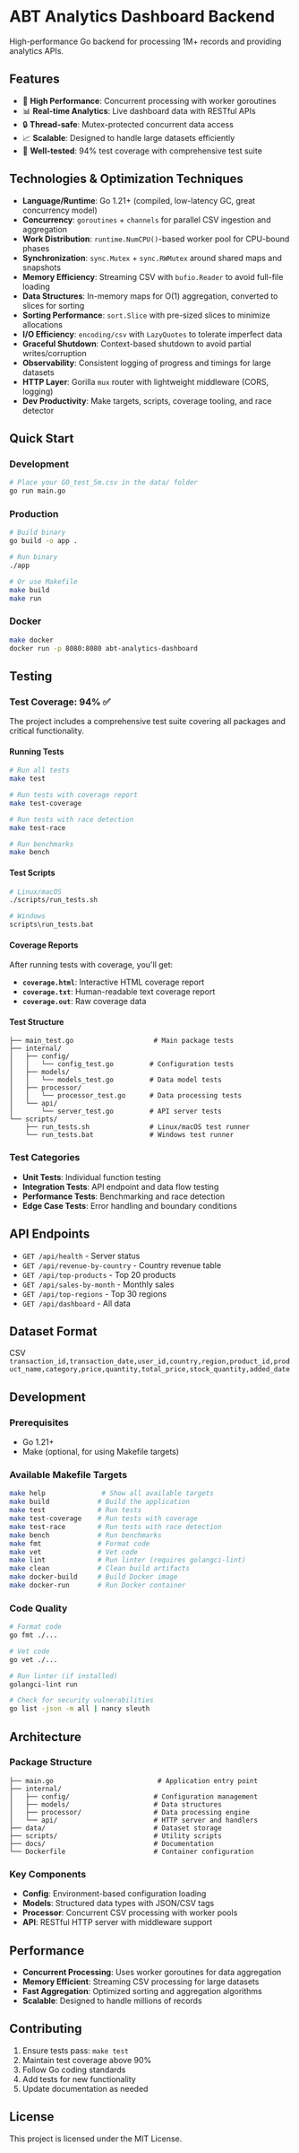 # ABT Analytics Dashboard Backend

High-performance Go backend for processing 1M+ records and providing analytics APIs.

## Features

- 🚀 **High Performance**: Concurrent processing with worker goroutines
- 📊 **Real-time Analytics**: Live dashboard data with RESTful APIs
- 🔒 **Thread-safe**: Mutex-protected concurrent data access
- 📈 **Scalable**: Designed to handle large datasets efficiently
- 🧪 **Well-tested**: 94% test coverage with comprehensive test suite

## Technologies & Optimization Techniques

- **Language/Runtime**: Go 1.21+ (compiled, low-latency GC, great concurrency model)
- **Concurrency**: `goroutines` + `channels` for parallel CSV ingestion and aggregation
- **Work Distribution**: `runtime.NumCPU()`-based worker pool for CPU-bound phases
- **Synchronization**: `sync.Mutex` + `sync.RWMutex` around shared maps and snapshots
- **Memory Efficiency**: Streaming CSV with `bufio.Reader` to avoid full-file loading
- **Data Structures**: In-memory maps for O(1) aggregation, converted to slices for sorting
- **Sorting Performance**: `sort.Slice` with pre-sized slices to minimize allocations
- **I/O Efficiency**: `encoding/csv` with `LazyQuotes` to tolerate imperfect data
- **Graceful Shutdown**: Context-based shutdown to avoid partial writes/corruption
- **Observability**: Consistent logging of progress and timings for large datasets
- **HTTP Layer**: Gorilla `mux` router with lightweight middleware (CORS, logging)
- **Dev Productivity**: Make targets, scripts, coverage tooling, and race detector

## Quick Start

### Development
```bash
# Place your GO_test_5m.csv in the data/ folder
go run main.go
```

### Production
```bash
# Build binary
go build -o app .

# Run binary
./app

# Or use Makefile
make build
make run
```

### Docker
```bash
make docker
docker run -p 8080:8080 abt-analytics-dashboard
```

## Testing

### Test Coverage: 94% ✅

The project includes a comprehensive test suite covering all packages and critical functionality.

#### Running Tests

```bash
# Run all tests
make test

# Run tests with coverage report
make test-coverage

# Run tests with race detection
make test-race

# Run benchmarks
make bench
```

#### Test Scripts

```bash
# Linux/macOS
./scripts/run_tests.sh

# Windows
scripts\run_tests.bat
```

#### Coverage Reports

After running tests with coverage, you'll get:
- **`coverage.html`**: Interactive HTML coverage report
- **`coverage.txt`**: Human-readable text coverage report
- **`coverage.out`**: Raw coverage data

#### Test Structure

```
├── main_test.go                    # Main package tests
├── internal/
│   ├── config/
│   │   └── config_test.go         # Configuration tests
│   ├── models/
│   │   └── models_test.go         # Data model tests
│   ├── processor/
│   │   └── processor_test.go      # Data processing tests
│   └── api/
│       └── server_test.go         # API server tests
└── scripts/
    ├── run_tests.sh               # Linux/macOS test runner
    └── run_tests.bat              # Windows test runner
```

### Test Categories

- **Unit Tests**: Individual function testing
- **Integration Tests**: API endpoint and data flow testing
- **Performance Tests**: Benchmarking and race detection
- **Edge Case Tests**: Error handling and boundary conditions

## API Endpoints

- `GET /api/health` - Server status
- `GET /api/revenue-by-country` - Country revenue table  
- `GET /api/top-products` - Top 20 products
- `GET /api/sales-by-month` - Monthly sales
- `GET /api/top-regions` - Top 30 regions
- `GET /api/dashboard` - All data

## Dataset Format
CSV 
`transaction_id,transaction_date,user_id,country,region,product_id,product_name,category,price,quantity,total_price,stock_quantity,added_date`

## Development

### Prerequisites

- Go 1.21+
- Make (optional, for using Makefile targets)

### Available Makefile Targets

```bash
make help              # Show all available targets
make build            # Build the application
make test             # Run tests
make test-coverage    # Run tests with coverage
make test-race        # Run tests with race detection
make bench            # Run benchmarks
make fmt              # Format code
make vet              # Vet code
make lint             # Run linter (requires golangci-lint)
make clean            # Clean build artifacts
make docker-build     # Build Docker image
make docker-run       # Run Docker container
```

### Code Quality

```bash
# Format code
go fmt ./...

# Vet code
go vet ./...

# Run linter (if installed)
golangci-lint run

# Check for security vulnerabilities
go list -json -m all | nancy sleuth
```

## Architecture

### Package Structure

```
├── main.go                          # Application entry point
├── internal/
│   ├── config/                     # Configuration management
│   ├── models/                     # Data structures
│   ├── processor/                  # Data processing engine
│   └── api/                        # HTTP server and handlers
├── data/                           # Dataset storage
├── scripts/                        # Utility scripts
├── docs/                           # Documentation
└── Dockerfile                      # Container configuration
```

### Key Components

- **Config**: Environment-based configuration loading
- **Models**: Structured data types with JSON/CSV tags
- **Processor**: Concurrent CSV processing with worker pools
- **API**: RESTful HTTP server with middleware support

## Performance

- **Concurrent Processing**: Uses worker goroutines for data aggregation
- **Memory Efficient**: Streaming CSV processing for large datasets
- **Fast Aggregation**: Optimized sorting and aggregation algorithms
- **Scalable**: Designed to handle millions of records

## Contributing

1. Ensure tests pass: `make test`
2. Maintain test coverage above 90%
3. Follow Go coding standards
4. Add tests for new functionality
5. Update documentation as needed

## License

This project is licensed under the MIT License.
